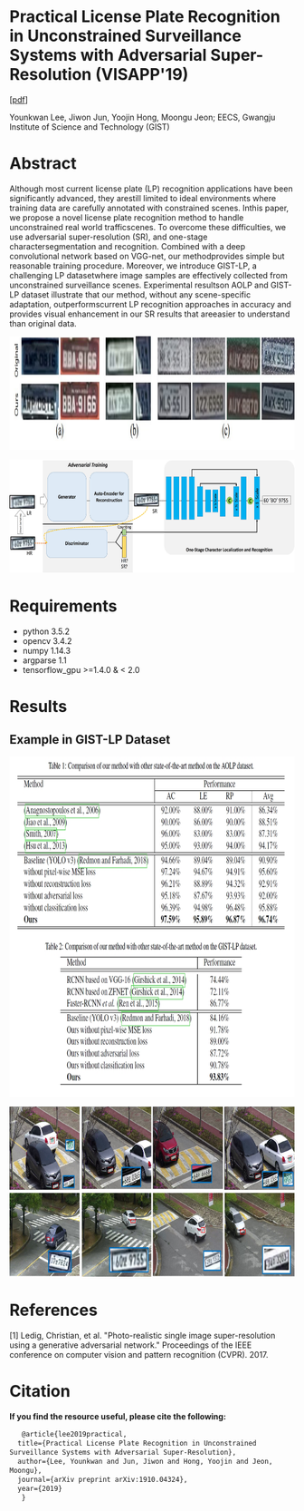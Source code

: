 # Practical License Plate Recognition in Unconstrained Surveillance Systems with Adversarial Super-Resolution (VISAPP'19)
[[pdf](https://www.researchgate.net/publication/331783480_Practical_License_Plate_Recognition_in_Unconstrained_Surveillance_Systems_with_Adversarial_Super-Resolution)]

Younkwan Lee, Jiwon Jun, Yoojin Hong, Moongu Jeon; EECS, Gwangju Institute of Science and Technology (GIST)

# Abstract
Although most current license plate (LP) recognition applications have been significantly advanced, they arestill limited to ideal environments where training data are carefully annotated with constrained scenes.   Inthis paper,  we propose a novel license plate recognition method to handle unconstrained real world trafficscenes.   To  overcome  these  difficulties,  we  use  adversarial  super-resolution  (SR),  and  one-stage  charactersegmentation and recognition.  Combined with a deep convolutional network based on VGG-net, our methodprovides simple but reasonable training procedure. Moreover, we introduce GIST-LP, a challenging LP datasetwhere image samples are effectively collected from unconstrained surveillance scenes.  Experimental resultson AOLP and GIST-LP dataset illustrate that our method, without any scene-specific adaptation, outperformscurrent LP recognition approaches in accuracy and provides visual enhancement in our SR results that areeasier to understand than original data. 

<p align='center'><img src='./visapp_006.jpg' height="200px"/></p>
<p align='center'><img src='./visapp_002.jpg' height="200px"/></p>

# Requirements
   - python 3.5.2
   - opencv 3.4.2
   - numpy 1.14.3
   - argparse 1.1
   - tensorflow_gpu >=1.4.0 & < 2.0
   
# Results
## Example in GIST-LP Dataset
<p align='center'><img src='./visapp_table.jpg' height="600px"/></p>
<p align='center'><img src='./visapp_004.jpg' height="300px"/></p>

# References
[1] Ledig, Christian, et al. "Photo-realistic single image super-resolution using a generative adversarial network." Proceedings of the IEEE conference on computer vision and pattern recognition (CVPR). 2017.

# Citation
**If you find the resource useful, please cite the following:**
```
   @article{lee2019practical,
  title={Practical License Plate Recognition in Unconstrained Surveillance Systems with Adversarial Super-Resolution},
  author={Lee, Younkwan and Jun, Jiwon and Hong, Yoojin and Jeon, Moongu},
  journal={arXiv preprint arXiv:1910.04324},
  year={2019}
   }
```
